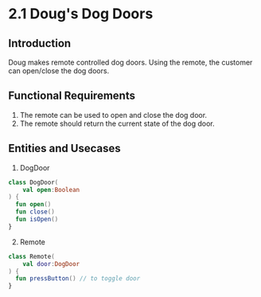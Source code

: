 # 2.1 Doug's Dog Doors

## Introduction

Doug makes remote controlled dog doors. Using the remote, the customer can open/close the dog doors.

## Functional Requirements

1. The remote can be used to open and close the dog door.
2. The remote should return the current state of the dog door.

## Entities and Usecases

1. DogDoor
```kotlin
class DogDoor(
    val open:Boolean
) {
  fun open()
  fun close()
  fun isOpen()
}
```
2. Remote
```kotlin
class Remote(
    val door:DogDoor
) {
  fun pressButton() // to toggle door
}
```
